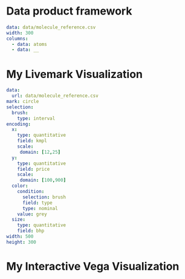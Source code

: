 # Data product framework

```yaml table
data: data/molecule_reference.csv
width: 300
columns:
  - data: atoms
  - data: __
```

# My Livemark Visualization


```yaml chart
data:
  url: data/molecule_reference.csv
mark: circle
selection:
  brush:
    type: interval
encoding:
  x:
    type: quantitative
    field: kmpl
    scale:
     domain: [12,25]
  y:
    type: quantitative
    field: price
    scale:
     domain: [100,900]
  color:
    condition:
      selection: brush
      field: type
      type: nominal
    value: grey
  size:
    type: quantitative
    field: bhp
width: 500
height: 300
```


# My Interactive Vega Visualization


```
